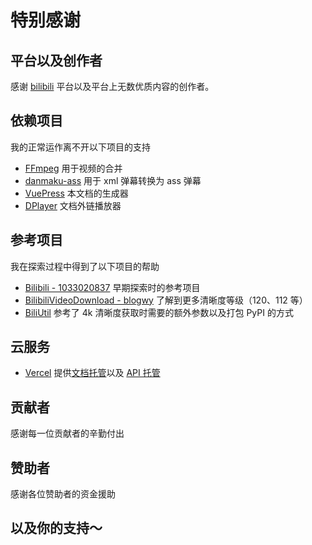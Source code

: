 # 特别感谢

## 平台以及创作者

感谢 [bilibili](https://www.bilibili.com/) 平台以及平台上无数优质内容的创作者。

## 依赖项目

我的正常运作离不开以下项目的支持

-  [FFmpeg](https://github.com/FFmpeg/FFmpeg) 用于视频的合并
-  [danmaku-ass](https://github.com/m13253/danmaku2ass) 用于 xml 弹幕转换为 ass 弹幕
-  [VuePress](https://github.com/vuejs/vuepress) 本文档的生成器
-  [DPlayer](https://dplayer.js.org/) 文档外链播放器

## 参考项目

我在探索过程中得到了以下项目的帮助

-  [Bilibili - 1033020837](https://github.com/1033020837/Bilibili) 早期探索时的参考项目
-  [BilibiliVideoDownload - blogwy](https://github.com/blogwy/BilibiliVideoDownload) 了解到更多清晰度等级（120、112 等）
-  [BiliUtil](https://github.com/wolfbolin/BiliUtil) 参考了 4k 清晰度获取时需要的额外参数以及打包 PyPI 的方式

## 云服务

-  [Vercel](https://vercel.com/) 提供[文档托管](https://vercel.com/siguremo/bilili)以及 [API 托管](https://vercel.com/siguremo/bilipi)

## 贡献者

感谢每一位贡献者的辛勤付出

<Contributors owner="SigureMo" repo="bilili" />

## 赞助者

感谢各位赞助者的资金援助

<GithubUser username="Uc207Pr4f57t9-251"/>
<GithubUser username="StarDrewer"/>
<GithubUser username="abc1763613206"/>

## 以及你的支持～
